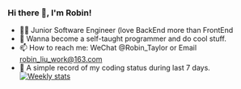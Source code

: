 ### Hi there 👋, I'm Robin!

- 👩‍💻 Junior Software Engineer (love BackEnd more than FrontEnd
- 🤩 Wanna become a self-taught programmer and do cool stuff.
- 📫 How to reach me: WeChat @Robin_Taylor or Email robin_liu_work@163.com
- 🌱 A simple record of my coding status during last 7 days.
[![Weekly stats](https://github-readme-stats.vercel.app/api/wakatime?username=robinliuhhh&layout=compact&v=2)](https://wakatime.com/@robinliuhhh)


<!--
**robinliuhhh/robinliuhhh** is a ✨ _special_ ✨ repository because its `README.md` (this file) appears on your GitHub profile.

Here are some ideas to get you started:

- 🔭 I’m currently working on ...
- 🌱 I’m currently learning ...
- 👯 I’m looking to collaborate on ...
- 🤔 I’m looking for help with ...
- 💬 Ask me about ...
- 📫 How to reach me: ...
- 😄 Pronouns: ...
- ⚡ Fun fact: ...
-->
